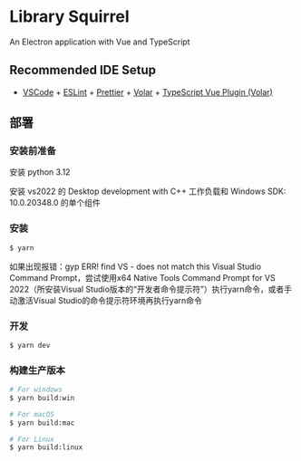 # Library Squirrel

An Electron application with Vue and TypeScript

## Recommended IDE Setup

- [VSCode](https://code.visualstudio.com/) + [ESLint](https://marketplace.visualstudio.com/items?itemName=dbaeumer.vscode-eslint) + [Prettier](https://marketplace.visualstudio.com/items?itemName=esbenp.prettier-vscode) + [Volar](https://marketplace.visualstudio.com/items?itemName=Vue.volar) + [TypeScript Vue Plugin (Volar)](https://marketplace.visualstudio.com/items?itemName=Vue.vscode-typescript-vue-plugin)

## 部署

### 安装前准备

安装 python 3.12

安装 vs2022 的 Desktop development with C++ 工作负载和 Windows SDK: 10.0.20348.0 的单个组件

### 安装

```bash
$ yarn
```
如果出现报错：gyp ERR! find VS - does not match this Visual Studio Command Prompt，尝试使用x64 Native Tools Command Prompt for VS 2022（所安装Visual Studio版本的“开发者命令提示符”）执行yarn命令，或者手动激活Visual Studio的命令提示符环境再执行yarn命令
### 开发

```bash
$ yarn dev
```

### 构建生产版本

```bash
# For windows
$ yarn build:win

# For macOS
$ yarn build:mac

# For Linux
$ yarn build:linux
```
